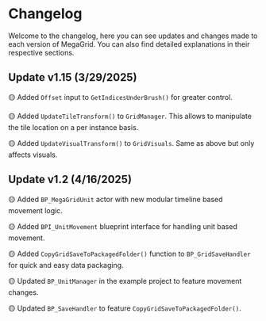 # **Changelog**

Welcome to the changelog, here you can see updates and changes made to each version of MegaGrid. You can also find detailed explanations in their respective sections.

## Update v1.15 (3/29/2025)

🟡 Added ``Offset`` input to ``GetIndicesUnderBrush()`` for greater control.

🟡 Added ``UpdateTileTransform()`` to ``GridManager``. This allows to manipulate the tile location on a per instance basis.

🟡 Added ``UpdateVisualTransform()`` to ``GridVisuals``. Same as above but only affects visuals.

## Update v1.2 (4/16/2025)

🟡 Added ``BP_MegaGridUnit`` actor with new modular timeline based movement logic.

🟡 Added ``BPI_UnitMovement`` blueprint interface for handling unit based movement.

🟡 Added ``CopyGridSaveToPackagedFolder()`` function to ``BP_GridSaveHandler`` for quick and easy data packaging.

🟡 Updated ``BP_UnitManager`` in the example project to feature movement changes.

🟡 Updated ``BP_SaveHandler`` to feature ``CopyGridSaveToPackagedFolder()``.